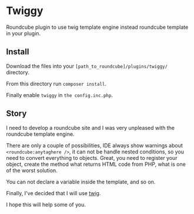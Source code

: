 # Twiggy

Roundcube plugin to use twig template engine instead roundcube template in your plugin.

## Install

Download the files into your `[path_to_roundcube]/plugins/twiggy/` directory.

From this directory run `composer install`.

Finally enable `twiggy` in `the config.inc.php`.

## Story

I need to develop a roundcube site and I was very unpleased with the roundcube template engine.

There are only a couple of possibilities, IDE always show warnings about `<roundcube:anytaghere />`, it can not be handle nested conditions, so you need to convert everything to objects. Great, you need to register your object, create the method what returns HTML code from PHP, what is one of the worst solution.

You can not declare a variable inside the template, and so on.

Finally, I've decided that I will use [twig](https://twig.symfony.com/). 

I hope this will help some of you.